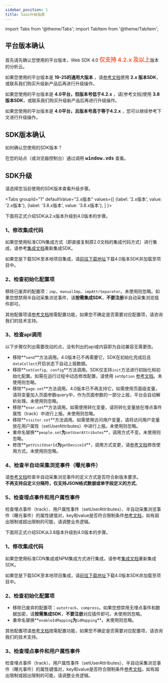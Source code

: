 ```yaml
---
sidebar_position: 1
title: Saas升级指南
---
```


import Tabs from '@theme/Tabs';
import TabItem from '@theme/TabItem';

## 平台版本确认

首先请先确认您使用的平台版本，Web SDK 4.0 <font size="4" color="#FC5F3A"><b>仅支持 4.2.x 及以上</b></font>版本的分析云。

如果您使用的平台版本是 **19-25的通用大版本** ，请[参考文档](https://docs.growingio.com/v3/developer-manual/sdkintegrated/web-js-sdk/)使用 **2.x 版本SDK**，或联系我们购买升级新产品后再进行升级操作。

如果您使用的平台版本是 **4.0平台，但版本号低于4.2.x** ，请[参考文档]使用 **3.8 版本SDK**，或联系我们购买升级新产品后再进行升级操作。

如果您使用的平台版本是 **4.0平台，且版本号高于等于4.2.x** ，您可以继续参考下文进行升级操作。

## SDK版本确认

如何确认您使用的SDK版本？

在您的站点（或浏览器控制台）通过调用 <font size="4"><b>`window.vds`</b></font> 查看。

## SDK升级

请选择您当前使用的SDK版本查看升级步骤。

<Tabs
  groupId="1"
  defaultValue="2.x版本"
  values={[
    {label: '2.x版本', value: '2.x版本'},
    {label: '3.8.x版本', value: '3.8.x版本'},
  ]
}>
<TabItem value="2.x版本">

下面将正式介绍SDK从2.x版本升级到4.0版本的步骤。

### 1、修改集成代码

如果您使用标准CDN集成方式（即直接复制原2.0文档的集成代码方式）进行集成，请参考[集成文档](/docs/webjs/integrate)重新集成SDK。

如果您是下载SDK至本地项目集成，请[前往下载地址](https://github.com/growingio/growingio-sdk-webjs-autotracker/releases)下载4.0版本SDK并加载至项目中。

### 2、检查初始化配置项

移除已废弃的配置项：`imp`、`manualImp`、`impAttrSeparator`。未使用则忽略。如果您想禁用半自动采集浏览事件，请**按需集成SDK**，**不要注册**半自动采集浏览插件即可。

其他配置项请[参考文档](/docs/webjs/initSettings)按需配置功能，如果您不确定是否需要对应配置项，请咨询我们的技术支持。

### 3、检查api调用

以下步骤仅列出需要改动的点，没有列出的api或内容即为自动兼容无需更改。

* 移除**`send`**方法调用。4.0版本已不再需要它，SDK在初始化完成后且`dataCollect`开启状态下自动上报数据。
* 移除**`setConfig`、`config`**方法调用。SDK仅支持`init`方法进行初始化和初始化配置。如需在运行过程中动态修改配置，请使用 `setOption` [参考文档](/docs/webjs/commonlyApi#动态修改配置接口setoption)。未使用则忽略。
* 移除**`page.set`**方法调用。4.0版本已不再支持它，如需使用页面级变量，请将变量加入页面参数query中，作为页面参数的一部分上报，平台会自动解析处理。未使用则忽略。
* 移除**`evar.set`**方法调用。如需使用转化变量，请将转化变量放在埋点事件属性（track）中进行上报。未使用则忽略。
* 移除**`visitor.set`**方法调用。如需使用访问用户变量，请将访问用户变量放在用户属性（setUserAttributes）中进行上报。未使用则忽略。
* 重命名替换**`people.set`**为**`setUserAttributes`**，调用方式不变。未使用则忽略。
* 修改**`getVisitUserId`**为**`getDeviceId`**，调用方式变更，请[参考文档](/docs/webjs/commonlyApi#3获取访问用户idgetdeviceid)修改使用方式。未使用则忽略。

### 4、检查半自动采集浏览事件（曝光事件）

请[参考文档](/docs/webjs/plugins/impressionTracking)检查半自动采集浏览事件的定义方式是否符合新版本要求。<br/>**不再支持自定义分隔符，仅支持JSON格式数据或单字段定义的方式**。

### 5、检查埋点事件和用户属性事件

检查埋点事件（track）、用户属性事件（setUserAttributes）、半自动采集浏览事件（曝光事件）的属性键值对，key和value是否符合限制条件[参考文档](/docs/webjs/commonlyApi#参数限制)，如有超出限制或超出限制的可能，请调整业务逻辑。

</TabItem>
<TabItem value="3.8.x版本">

下面将正式介绍SDK从3.8版本升级到4.0版本的步骤。

### 1、修改集成代码

如果您使用标准CDN集成或NPM集成方式进行集成，请参考[集成文档](/docs/webjs/integrate)重新集成SDK。

如果您是下载SDK至本地项目集成，请[前往下载地址](https://github.com/growingio/growingio-sdk-webjs-autotracker/releases)下载4.0版本SDK并加载至项目中。

### 2、检查初始化配置项

* 移除已废弃的配置项：`autotrack`、`compress`。如果您想禁用无埋点事件和数据加密，请**按需集成SDK**，**不要注册**对应插件即可。未使用则忽略。
* 重命名替换**`enableIdMapping`**为**`idMapping`**。未使用则忽略。

其他配置项请[参考文档](/docs/webjs/initSettings)按需配置功能，如果您不确定是否需要对应配置项，请咨询我们的技术支持。

### 3、检查埋点事件和用户属性事件

检查埋点事件（track）、用户属性事件（setUserAttributes）、半自动采集浏览事件（曝光事件）的属性键值对，key和value是否符合限制条件[参考文档](/docs/webjs/commonlyApi#参数限制)，如有超出限制或超出限制的可能，请调整业务逻辑。
</TabItem>
</Tabs>

